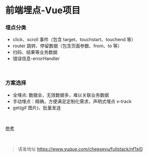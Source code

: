 # 前端埋点-Vue项目
### 埋点分类

- click、scroll 事件（包含 target、touchstart、touchend 等）
- router 跳转、停留数据（包含页面参数、from、to 等）
- 扫码、结果等业务数据
- 错误信息-errorHandler

​

### 方案选择

- 全埋点: 数据全，无效数据多，难以关联业务数据
- 手动埋点：精确，方便满足定制化需求，声明式埋点 v-track
- get(gif 图片)、批量发送

​

[参考](https://jishuin.proginn.com/p/763bfbd60636)​

<br>
  
> 语雀地址 https://www.yuque.com/cheeseyu/fullstack/nf1sl0